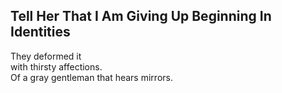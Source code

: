 Tell Her That I Am Giving Up Beginning In Identities
----------------------------------------------------
They deformed it  
with thirsty affections.  
Of a gray gentleman that hears mirrors.  
